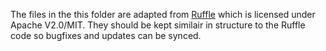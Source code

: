 The files in the this folder are adapted from [Ruffle](https://ruffle.rs) which is licensed under Apache V2.0/MIT.
They should be kept similair in structure to the Ruffle code so bugfixes and updates can be synced.